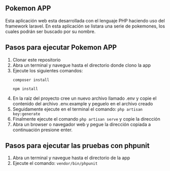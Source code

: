## Pokemon APP
Esta aplicación web esta desarrollada con el lenguaje PHP haciendo uso del framework laravel.
En esta aplicación se listara una serie de pokemones, los cuales podrán ser buscado por su nombre.

## Pasos para ejecutar Pokemon APP
1. Clonar este repositorio
2. Abra un terminal y navegue hasta el directorio donde clono la app
3. Ejecute los siguientes comandos:
     <p><code>composer install</code> </p>
     <p><code>npm install</code></p>
4. En la raíz del proyecto cree un nuevo archivo llamado .env y copie el contenido del archivo .env.example y peguelo en el archivo creado
5. Seguidamente ejecute en el terminal el comando: <code>php artisan key:generate</code>
4. Finalmente ejecute el comando <code>php artisan serve</code> y copie la dirección
5. Abra un browser o navegador web y pegue la dirección copiada a continuación presione enter.

## Pasos para ejecutar las pruebas con phpunit
1. Abra un terminal y navegue hasta el directorio de la app
2. Ejecute el comando: <code>vendor/bin/phpunit</code>
